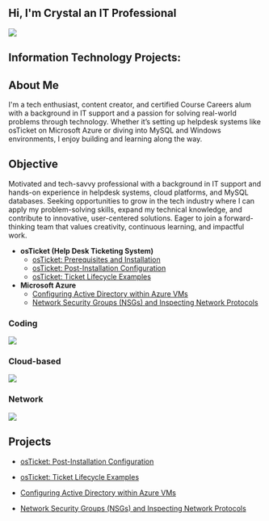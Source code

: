 ## Hi, I'm Crystal an IT Professional 
<a href="https://linkedin.com/in/camsut3"><img src="https://img.shields.io/badge/-LinkedIn-0072b1?&style=for-the-badge&logo=linkedin&logoColor=white" /></a>

<h2> Information Technology Projects:</h2>


## About Me

I'm a tech enthusiast, content creator, and certified Course Careers alum with a background in IT support and a passion for solving real-world problems through technology. Whether it’s setting up helpdesk systems like osTicket on Microsoft Azure or diving into MySQL and Windows environments, I enjoy building and learning along the way.

## Objective

Motivated and tech-savvy professional with a background in IT support and hands-on experience in helpdesk systems, cloud platforms, and MySQL databases. Seeking opportunities to grow in the tech industry where I can apply my problem-solving skills, expand my technical knowledge, and contribute to innovative, user-centered solutions. Eager to join a forward-thinking team that values creativity, continuous learning, and impactful work.


- <b>osTicket (Help Desk Ticketing System)</b>
  - [osTicket: Prerequisites and Installation](https://github.com/Camsut3/osticket-prereqs-1)
  - [osTicket: Post-Installation Configuration](https://github.com/Camsut3/post-install-config)
  - [osTicket: Ticket Lifecycle Examples](https://github.com/Camsut3/ticket-lifecycle)
- <b>Microsoft Azure</b>
  - [Configuring Active Directory within Azure VMs](https://github.com/Camsut3/configure-ad)
  - [Network Security Groups (NSGs) and Inspecting Network Protocols](https://github.com/Camsut3/azure-network-protocols)



### Coding
</div>
    <img src="https://img.shields.io/badge/-Python-3776AB?&style=for-the-badge&logo=Python&logoColor=white" />
</div>

### Cloud-based
</div>
    <img src="https://img.shields.io/badge/-Azure-0078D4?style=for-the-badge&logo=Microsoft-Azure&logoColor=white" /> 
</div>

### Network
<div>
    <img src="https://img.shields.io/badge/-Wireshark-1679A7?&style=for-the-badge&logo=Wireshark&logoColor=white" />
</div>

## Projects
 - [osTicket: Post-Installation Configuration](https://github.com/Camsut3/post-install-config)
 
 - [osTicket: Ticket Lifecycle Examples](https://github.com/Camsut3/ticket-lifecycle)
 
 - [Configuring Active Directory within Azure VMs](https://github.com/Camsut3/configure-ad)

 - [Network Security Groups (NSGs) and Inspecting Network Protocols](https://github.com/Camsut3/azure-network-protocols)

  

